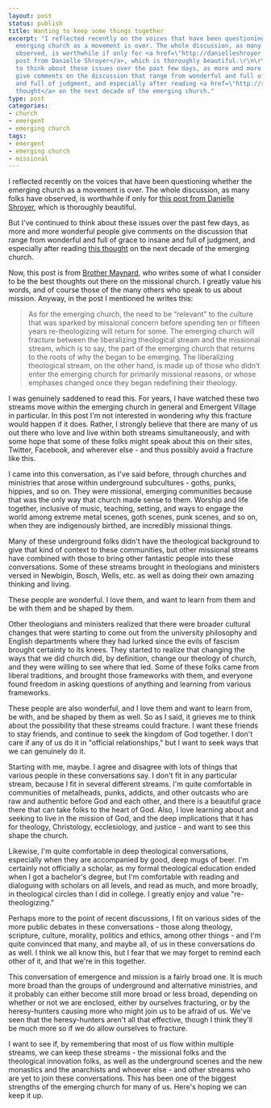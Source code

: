 ```yaml
---
layout: post
status: publish
title: Wanting to keep some things together
excerpt: "I reflected recently on the voices that have been questioning whether the
  emerging church as a movement is over. The whole discussion, as many folks have
  observed, is worthwhile if only for <a href=\"http://danielleshroyer.com/2009/12/30/what-do-you-do-when-a-revolution-isnt-sexy-anymore/\">this
  post from Danielle Shroyer</a>, which is thoroughly beautiful.\r\n\r\nBut I've continued
  to think about these issues over the past few days, as more and more wonderful people
  give comments on the discussion that range from wonderful and full of grace to insane
  and full of judgment, and especially after reading <a href=\"http://subversiveinfluence.com/2010/01/the-decade-ahead-for-the-emerging-church/\">this
  thought</a> on the next decade of the emerging church."
type: post
categories:
- church
- emergent
- emerging church
tags:
- emergent
- emerging church
- missional
---
```

I reflected recently on the voices that have been questioning whether the emerging church as a movement is over. The whole discussion, as many folks have observed, is worthwhile if only for <a href="http://danielleshroyer.com/2009/12/30/what-do-you-do-when-a-revolution-isnt-sexy-anymore/">this post from Danielle Shroyer</a>, which is thoroughly beautiful.

But I've continued to think about these issues over the past few days, as more and more wonderful people give comments on the discussion that range from wonderful and full of grace to insane and full of judgment, and especially after reading <a href="http://subversiveinfluence.com/2010/01/the-decade-ahead-for-the-emerging-church/">this thought</a> on the next decade of the emerging church.

Now, this post is from <a href="http://subversiveinfluence.com">Brother Maynard</a>, who writes some of what I consider to be the best thoughts out there on the missional church. I greatly value his words, and of course those of the many others who speak to us about mission. Anyway, in the post I mentioned he writes this:

<blockquote><p>As for the emerging church, the need to be &ldquo;relevant&rdquo; to the culture that was sparked by missional concern before spending ten or fifteen years re-theologizing will return for some. The emerging church will fracture between the liberalizing theological stream and the missional stream, which is to say, the part of the emerging church that returns to the roots of why the began to be emerging. The liberalizing theological stream, on the other hand, is made up of those who didn&rsquo;t enter the emerging church for primarily missional reasons, or whose emphases changed once they began redefining their theology.</p></blockquote>

I was genuinely saddened to read this. For years, I have watched these two streams move within the emerging church in general and Emergent Village in particular. In this post I'm not interested in wondering why this fracture would happen if it does. Rather, I strongly believe that there are many of us out there who love and live within both streams simultaneously, and with some hope that some of these folks might speak about this on their sites, Twitter, Facebook, and wherever else - and thus possibly avoid a fracture like this. 

I came into this conversation, as I've said before, through churches and ministries that arose within underground subcultures - goths, punks, hippies, and so on. They were missional, emerging communities because that was the only way that church made sense to them. Worship and life together, inclusive of music, teaching, setting, and ways to engage the world among extreme metal scenes, goth scenes, punk scenes, and so on, when they are indigenously birthed, are incredibly missional things.

Many of these underground folks didn't have the theological background to give that kind of context to these communities, but other missional streams have combined with those to bring other fantastic people into these conversations. Some of these streams brought in theologians and ministers versed in Newbigin, Bosch, Wells, etc. as well as doing their own amazing thinking and living.

These people are wonderful. I love them, and want to learn from them and be with them and be shaped by them.

Other theologians and ministers realized that there were broader cultural changes that were starting to come out from the university philosophy and English departments where they had lurked since the evils of fascism brought certainty to its knees. They started to realize that changing the ways that we did church did, by definition, change our theology of church, and they were willing to see where that led. Some of these folks came from liberal traditions, and brought those frameworks with them, and everyone found freedom in asking questions of anything and learning from various frameworks.

These people are also wonderful, and I love them and want to learn from, be with, and be shaped by them as well. So as I said, it grieves me to think about the possibility that these streams could fracture. I want these friends to stay friends, and continue to seek the kingdom of God together. I don't care if any of us do it in "official relationships," but I want to seek ways that we can genuinely do it.

Starting with me, maybe. I agree and disagree with lots of things that various people in these conversations say. I don't fit in any particular stream, because I fit in several different streams. I'm quite comfortable in communities of metalheads, punks, addicts, and other outcasts who are raw and authentic before God and each other, and there is a beautiful grace there that can take folks to the heart of God. Also, I love learning about and seeking to live in the mission of God, and the deep implications that it has for theology, Christology, ecclesiology, and justice - and want to see this shape the church.

Likewise, I'm quite comfortable in deep theological conversations, especially when they are accompanied by good, deep mugs of beer. I'm certainly not officially a scholar, as my formal theological education ended when I got a bachelor's degree, but I'm comfortable with reading and dialoguing with scholars on all levels, and read as much, and more broadly, in theological circles than I did in college. I greatly enjoy and value "re-theologizing."

Perhaps more to the point of recent discussions,  I fit on various sides of the more public debates in these conversations - those along theology, scripture, culture, morality, politics and ethics, among other things - and I'm quite convinced that many, and maybe all, of us in these conversations do as well. I think we all know this, but I fear that we may forget to remind each other of it, and that we're in this together.

This conversation of emergence and mission is a fairly broad one. It is much more broad than the groups of underground and alternative ministries, and it probably can either become still more broad or less broad, depending on whether or not we are enclosed, either by ourselves fracturing, or by the heresy-hunters causing more who might join us to be afraid of us. We've seen that the heresy-hunters aren't all that effective, though I think they'll be much more so if we do allow ourselves to fracture.

I want to see if, by remembering that most of us flow within multiple streams, we can keep these streams - the missional folks and the theological innovation folks, as well as the underground scenes and the new monastics and the anarchists and whoever else - and other streams who are yet to join these conversations. This has been one of the biggest strengths of the emerging church for many of us. Here's hoping we can keep it up.
